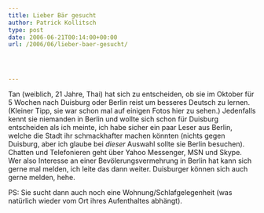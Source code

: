 ```yaml
---
title: Lieber Bär gesucht
author: Patrick Kollitsch
type: post
date: 2006-06-21T00:14:00+00:00
url: /2006/06/lieber-baer-gesucht/




---
```

Tan (weiblich, 21 Jahre, Thai) hat sich zu entscheiden, ob sie im Oktober f&uuml;r 5 Wochen nach Duisburg oder Berlin reist um besseres Deutsch zu lernen. (Kleiner Tipp, sie war schon mal auf einigen Fotos hier zu sehen.) Jedenfalls kennt sie niemanden in Berlin und wollte sich schon f&uuml;r Duisburg entscheiden als ich meinte, ich habe sicher ein paar Leser aus Berlin, welche die Stadt ihr schmackhafter machen k&ouml;nnten (nichts gegen Duisburg, aber ich glaube bei _dieser_ Auswahl sollte sie Berlin besuchen). Chatten und Telefonieren geht &uuml;ber Yahoo Messenger, MSN und Skype. Wer also Interesse an einer Bev&ouml;lerungsvermehrung in Berlin hat kann sich gerne mal melden, ich leite das dann weiter. Duisburger k&ouml;nnen sich auch gerne melden, hehe.

PS: Sie sucht dann auch noch eine Wohnung/Schlafgelegenheit (was nat&uuml;rlich wieder vom Ort ihres Aufenthaltes abh&auml;ngt).
